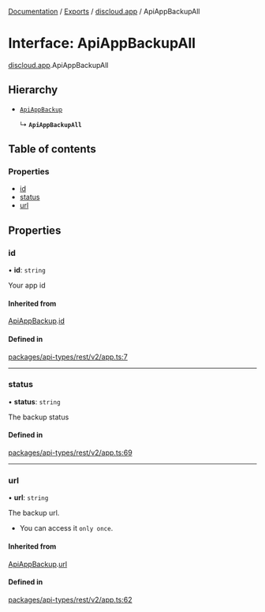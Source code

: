 [Documentation](../README.md) / [Exports](../modules.md) / [discloud.app](../modules/discloud_app.md) / ApiAppBackupAll

# Interface: ApiAppBackupAll

[discloud.app](../modules/discloud_app.md).ApiAppBackupAll

## Hierarchy

- [`ApiAppBackup`](discloud_app.ApiAppBackup.md)

  ↳ **`ApiAppBackupAll`**

## Table of contents

### Properties

- [id](discloud_app.ApiAppBackupAll.md#id)
- [status](discloud_app.ApiAppBackupAll.md#status)
- [url](discloud_app.ApiAppBackupAll.md#url)

## Properties

### id

• **id**: `string`

Your app id

#### Inherited from

[ApiAppBackup](discloud_app.ApiAppBackup.md).[id](discloud_app.ApiAppBackup.md#id)

#### Defined in

[packages/api-types/rest/v2/app.ts:7](https://github.com/discloud/discloud.app/blob/4f75b2e/packages/api-types/rest/v2/app.ts#L7)

___

### status

• **status**: `string`

The backup status

#### Defined in

[packages/api-types/rest/v2/app.ts:69](https://github.com/discloud/discloud.app/blob/4f75b2e/packages/api-types/rest/v2/app.ts#L69)

___

### url

• **url**: `string`

The backup url.
- You can access it `only once`.

#### Inherited from

[ApiAppBackup](discloud_app.ApiAppBackup.md).[url](discloud_app.ApiAppBackup.md#url)

#### Defined in

[packages/api-types/rest/v2/app.ts:62](https://github.com/discloud/discloud.app/blob/4f75b2e/packages/api-types/rest/v2/app.ts#L62)
